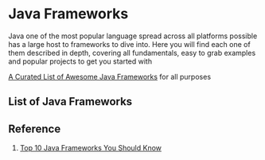 # Java Frameworks

Java one of the most popular language spread across all platforms possible has a large host to frameworks to dive into. Here you will find each one of them described in depth, covering all fundamentals, easy to grab examples and popular projects to get you started with

[A Curated List of Awesome Java Frameworks](https://github.com/akullpp/awesome-java) for all purposes

## List of Java Frameworks

## Reference

1. [Top 10 Java Frameworks You Should Know
   ](https://www.edureka.co/blog/java-frameworks/)

